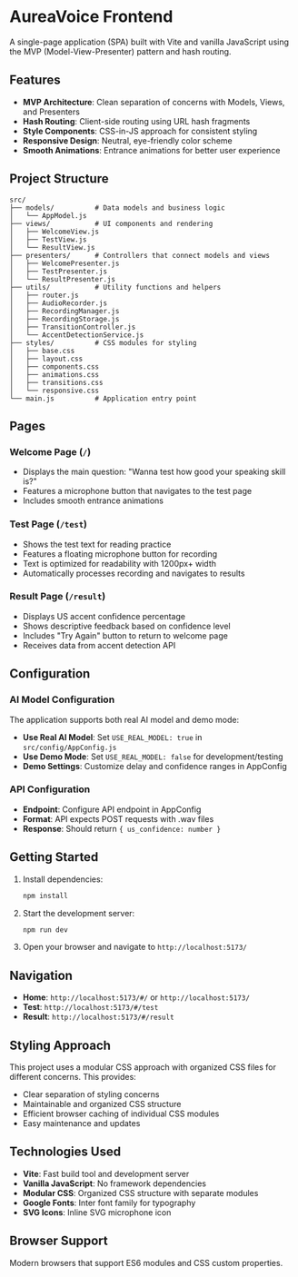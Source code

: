 # AureaVoice Frontend

A single-page application (SPA) built with Vite and vanilla JavaScript using the MVP (Model-View-Presenter) pattern and hash routing.

## Features

- **MVP Architecture**: Clean separation of concerns with Models, Views, and Presenters
- **Hash Routing**: Client-side routing using URL hash fragments
- **Style Components**: CSS-in-JS approach for consistent styling
- **Responsive Design**: Neutral, eye-friendly color scheme
- **Smooth Animations**: Entrance animations for better user experience

## Project Structure

```
src/
├── models/          # Data models and business logic
│   └── AppModel.js
├── views/           # UI components and rendering
│   ├── WelcomeView.js
│   ├── TestView.js
│   └── ResultView.js
├── presenters/      # Controllers that connect models and views
│   ├── WelcomePresenter.js
│   ├── TestPresenter.js
│   └── ResultPresenter.js
├── utils/           # Utility functions and helpers
│   ├── router.js
│   ├── AudioRecorder.js
│   ├── RecordingManager.js
│   ├── RecordingStorage.js
│   ├── TransitionController.js
│   └── AccentDetectionService.js
├── styles/          # CSS modules for styling
│   ├── base.css
│   ├── layout.css
│   ├── components.css
│   ├── animations.css
│   ├── transitions.css
│   └── responsive.css
└── main.js          # Application entry point
```

## Pages

### Welcome Page (`/`)
- Displays the main question: "Wanna test how good your speaking skill is?"
- Features a microphone button that navigates to the test page
- Includes smooth entrance animations

### Test Page (`/test`)
- Shows the test text for reading practice
- Features a floating microphone button for recording
- Text is optimized for readability with 1200px+ width
- Automatically processes recording and navigates to results

### Result Page (`/result`)
- Displays US accent confidence percentage
- Shows descriptive feedback based on confidence level
- Includes "Try Again" button to return to welcome page
- Receives data from accent detection API

## Configuration

### AI Model Configuration
The application supports both real AI model and demo mode:

- **Use Real AI Model**: Set `USE_REAL_MODEL: true` in `src/config/AppConfig.js`
- **Use Demo Mode**: Set `USE_REAL_MODEL: false` for development/testing
- **Demo Settings**: Customize delay and confidence ranges in AppConfig

### API Configuration
- **Endpoint**: Configure API endpoint in AppConfig
- **Format**: API expects POST requests with .wav files
- **Response**: Should return `{ us_confidence: number }`

## Getting Started

1. Install dependencies:
   ```bash
   npm install
   ```

2. Start the development server:
   ```bash
   npm run dev
   ```

3. Open your browser and navigate to `http://localhost:5173/`

## Navigation

- **Home**: `http://localhost:5173/#/` or `http://localhost:5173/`
- **Test**: `http://localhost:5173/#/test`
- **Result**: `http://localhost:5173/#/result`

## Styling Approach

This project uses a modular CSS approach with organized CSS files for different concerns. This provides:

- Clear separation of styling concerns
- Maintainable and organized CSS structure
- Efficient browser caching of individual CSS modules
- Easy maintenance and updates

## Technologies Used

- **Vite**: Fast build tool and development server
- **Vanilla JavaScript**: No framework dependencies
- **Modular CSS**: Organized CSS structure with separate modules
- **Google Fonts**: Inter font family for typography
- **SVG Icons**: Inline SVG microphone icon

## Browser Support

Modern browsers that support ES6 modules and CSS custom properties.
